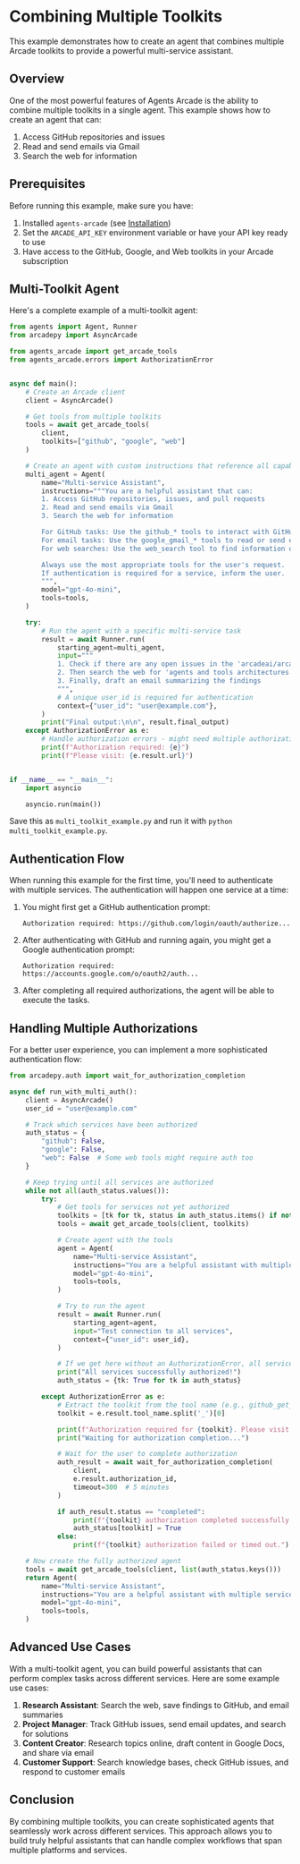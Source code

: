 # Combining Multiple Toolkits

This example demonstrates how to create an agent that combines multiple Arcade toolkits to provide a powerful multi-service assistant.

## Overview

One of the most powerful features of Agents Arcade is the ability to combine multiple toolkits in a single agent. This example shows how to create an agent that can:

1. Access GitHub repositories and issues
2. Read and send emails via Gmail
3. Search the web for information

## Prerequisites

Before running this example, make sure you have:

1. Installed `agents-arcade` (see [Installation](../getting-started/installation.md))
2. Set the `ARCADE_API_KEY` environment variable or have your API key ready to use
3. Have access to the GitHub, Google, and Web toolkits in your Arcade subscription

## Multi-Toolkit Agent

Here's a complete example of a multi-toolkit agent:

```python
from agents import Agent, Runner
from arcadepy import AsyncArcade

from agents_arcade import get_arcade_tools
from agents_arcade.errors import AuthorizationError


async def main():
    # Create an Arcade client
    client = AsyncArcade()

    # Get tools from multiple toolkits
    tools = await get_arcade_tools(
        client,
        toolkits=["github", "google", "web"]
    )

    # Create an agent with custom instructions that reference all capabilities
    multi_agent = Agent(
        name="Multi-service Assistant",
        instructions="""You are a helpful assistant that can:
        1. Access GitHub repositories, issues, and pull requests
        2. Read and send emails via Gmail
        3. Search the web for information

        For GitHub tasks: Use the github_* tools to interact with GitHub
        For email tasks: Use the google_gmail_* tools to read or send emails
        For web searches: Use the web_search tool to find information online

        Always use the most appropriate tools for the user's request.
        If authentication is required for a service, inform the user.
        """,
        model="gpt-4o-mini",
        tools=tools,
    )

    try:
        # Run the agent with a specific multi-service task
        result = await Runner.run(
            starting_agent=multi_agent,
            input="""
            1. Check if there are any open issues in the 'arcadeai/arcade-ai' GitHub repo
            2. Then search the web for 'agents and tools architectures'
            3. Finally, draft an email summarizing the findings
            """,
            # A unique user_id is required for authentication
            context={"user_id": "user@example.com"},
        )
        print("Final output:\n\n", result.final_output)
    except AuthorizationError as e:
        # Handle authorization errors - might need multiple authorizations
        print(f"Authorization required: {e}")
        print(f"Please visit: {e.result.url}")


if __name__ == "__main__":
    import asyncio

    asyncio.run(main())
```

Save this as `multi_toolkit_example.py` and run it with `python multi_toolkit_example.py`.

## Authentication Flow

When running this example for the first time, you'll need to authenticate with multiple services. The authentication will happen one service at a time:

1. You might first get a GitHub authentication prompt:

    ```
    Authorization required: https://github.com/login/oauth/authorize...
    ```

2. After authenticating with GitHub and running again, you might get a Google authentication prompt:

    ```
    Authorization required: https://accounts.google.com/o/oauth2/auth...
    ```

3. After completing all required authorizations, the agent will be able to execute the tasks.

## Handling Multiple Authorizations

For a better user experience, you can implement a more sophisticated authentication flow:

```python
from arcadepy.auth import wait_for_authorization_completion

async def run_with_multi_auth():
    client = AsyncArcade()
    user_id = "user@example.com"

    # Track which services have been authorized
    auth_status = {
        "github": False,
        "google": False,
        "web": False  # Some web tools might require auth too
    }

    # Keep trying until all services are authorized
    while not all(auth_status.values()):
        try:
            # Get tools for services not yet authorized
            toolkits = [tk for tk, status in auth_status.items() if not status]
            tools = await get_arcade_tools(client, toolkits)

            # Create agent with the tools
            agent = Agent(
                name="Multi-service Assistant",
                instructions="You are a helpful assistant with multiple service capabilities.",
                model="gpt-4o-mini",
                tools=tools,
            )

            # Try to run the agent
            result = await Runner.run(
                starting_agent=agent,
                input="Test connection to all services",
                context={"user_id": user_id},
            )

            # If we get here without an AuthorizationError, all services are authorized
            print("All services successfully authorized!")
            auth_status = {tk: True for tk in auth_status}

        except AuthorizationError as e:
            # Extract the toolkit from the tool name (e.g., github_get_issues -> github)
            toolkit = e.result.tool_name.split('_')[0]

            print(f"Authorization required for {toolkit}. Please visit: {e.result.url}")
            print("Waiting for authorization completion...")

            # Wait for the user to complete authorization
            auth_result = await wait_for_authorization_completion(
                client,
                e.result.authorization_id,
                timeout=300  # 5 minutes
            )

            if auth_result.status == "completed":
                print(f"{toolkit} authorization completed successfully!")
                auth_status[toolkit] = True
            else:
                print(f"{toolkit} authorization failed or timed out.")

    # Now create the fully authorized agent
    tools = await get_arcade_tools(client, list(auth_status.keys()))
    return Agent(
        name="Multi-service Assistant",
        instructions="You are a helpful assistant with multiple service capabilities.",
        model="gpt-4o-mini",
        tools=tools,
    )
```

## Advanced Use Cases

With a multi-toolkit agent, you can build powerful assistants that can perform complex tasks across different services. Here are some example use cases:

1. **Research Assistant**: Search the web, save findings to GitHub, and email summaries
2. **Project Manager**: Track GitHub issues, send email updates, and search for solutions
3. **Content Creator**: Research topics online, draft content in Google Docs, and share via email
4. **Customer Support**: Search knowledge bases, check GitHub issues, and respond to customer emails

## Conclusion

By combining multiple toolkits, you can create sophisticated agents that seamlessly work across different services. This approach allows you to build truly helpful assistants that can handle complex workflows that span multiple platforms and services.
